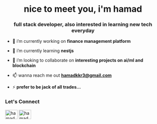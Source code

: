 <h1 align="center">nice to meet you, i'm hamad</h1>
<h3 align="center">full stack developer, also interested in learning new tech everyday</h3>

- 🔭 i’m currently working on **finance management platform**

- 🌱 i’m currently learning **nestjs**

- 👯 i’m looking to collaborate on **interesting projects on ai/ml and blockchain**

- 📫 wanna reach me out **hamadkkr3@gmail.com**

- ⚡ **prefer to be jack of all trades...**

<h3 align="left">Let's Connect</h3>


<p align="left">
<a href="https://www.linkedin.com/in/therealhamad" target="blank"><img align="center" src="https://raw.githubusercontent.com/rahuldkjain/github-profile-readme-generator/master/src/images/icons/Social/linked-in-alt.svg" alt="hamadhussain" height="30" width="40" /></a>
<a href="https://medium.com/@therealhamad" target="blank"><img align="center" src="https://raw.githubusercontent.com/rahuldkjain/github-profile-readme-generator/master/src/images/icons/Social/medium.svg" alt="hamadhussain" height="30" width="40" /></a>
</p>

<!---
therealhamad/therealhamad is a ✨ special ✨ repository because its `README.md` (this file) appears on your GitHub profile.
You can click the Preview link to take a look at your changes.
- 👋 Hi, I’m @therealhamad
- 👀 I’m interested in ...
- 🌱 I’m currently learning ...
- 💞️ I’m looking to collaborate on ...
- 📫 How to reach me ...
- 😄 Pronouns: ...
- ⚡ Fun fact: ...
--->
